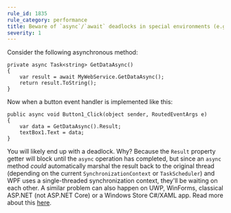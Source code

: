 ```yaml
---
rule_id: 1835
rule_category: performance
title: Beware of `async`/`await` deadlocks in special environments (e.g. WPF)
severity: 1
---
```

Consider the following asynchronous method:

	private async Task<string> GetDataAsync()
	{
		var result = await MyWebService.GetDataAsync();
		return result.ToString();
	}

Now when a button event handler is implemented like this:

	public async void Button1_Click(object sender, RoutedEventArgs e)
	{
		var data = GetDataAsync().Result;
		textBox1.Text = data;
	}

You will likely end up with a deadlock. Why? Because the `Result` property getter will block until the `async` operation has completed, but since an `async` method _could_ automatically marshal the result back to the original thread (depending on the current `SynchronizationContext` or `TaskScheduler`) and WPF uses a single-threaded synchronization context, they'll be waiting on each other. A similar problem can also happen on UWP, WinForms, classical ASP.NET (not ASP.NET Core) or a Windows Store C#/XAML app. Read more about this [here](https://devblogs.microsoft.com/pfxteam/await-and-ui-and-deadlocks-oh-my/).
